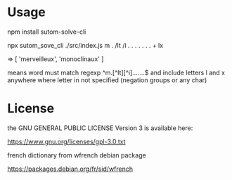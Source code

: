# Usage

npm install sutom-solve-cli

npx sutom_sove_cli ./src/index.js m . /lt /i . . . . . . . + lx

=> [ 'merveilleux', 'monoclinaux' ]

 means word must match regexp ^m.[^lt][^i].......$ and include letters l and x anywhere where letter in not specified (negation groups or any char)

 # License

the GNU GENERAL PUBLIC LICENSE Version 3 is available here:

https://www.gnu.org/licenses/gpl-3.0.txt

french dictionary from wfrench debian package

https://packages.debian.org/fr/sid/wfrench
